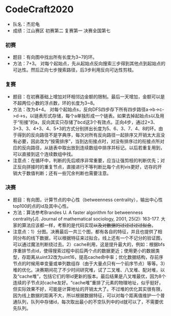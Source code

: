 # CodeCraft2020
* 队名：杰尼龟
* 成绩：江山赛区 初赛第二 复赛第一 决赛全国第七  
  
### 初赛
* 题目：有向图中找出所有长度为3~7的环。
* 方法：7+3。 对每个起始点，先从起始点反向搜索三步得到其他点到起始点的可达性。然后正向七步搜索路径，后3步利用反向可达性剪枝。

### 复赛
* 题目：在初赛基础上增加对环相邻边金额的限制。最后一天增加，金额可以是不超两位小数的浮点数，环的长度为3~8。
* 方法：改为4+4。 对每个起始点s，反向DFS四步存下所有四步路径a->b->c->d->s，以链表形式存储，每个a单独形成一个链表。如果去掉起始点s以及用于“衔接”的a，反向其实只存储了bcd这3个有效点。正向4步，通过2+3、3+3、3、4+3、4、5+3的方式分别拼出长度为5、6、3、7、4、8的环。由于得到的反向路径不是字典序，每次对所有反向路径一起排序又开销太大且没有必要，因此改为“按需排序”，当到达衔接点时，对没有排序过的衔接点所对应的反向路径，从链表中取出放到连续数组中排序并标记。以后若重复用到，可以直接到这个连续数组中找。
* 注意点：在循环中，判断的先后顺序非常重要，应当让强剪枝的判断优先；对正反向拼接时的重复节点，直接进行不等判断比每个点判vis更好，访存的开销大于数值判断；还有一些冗余判断也需要注意。

### 决赛
* 题目：有向图，计算节点的中心性（betweenness centrality），输出中心性top100的点的id及其中心性。
* 方法：算法参考Brandes U. A faster algorithm for betweenness centrality[J]. Journal of mathematical sociology, 2001, 25(2): 163-177. 大家的算法应该都一样，考察的是代码实现~~以及对数据的过过过过过拟合~~。
* 注意点：1）分图。决赛最后一共三个图，都有各自的特征，并且也提供了相同分布的线下数据，可以根据特征来过拟合。线上还有一个不记分的验证图，可以通过魔法判断绕过去。2）cache利用，这是提升最大的，例如：根据bfs序重排节点id，使得搜索过程中前后两个点的数据更近；使用更小的数据类型，存距离从uint32改为uint16，提高cache命中率；优化数据结构，存前序节点的时候用单变量或单列数组存（由于大量点只有一个前序节点）等等。3）堆的优化。决赛期间花了不少时间研究堆，试了二叉堆、八叉堆、配对堆，以及“cache堆”，包括它们的带id更新的版本。最后结果是八叉堆最优，因为8个连续的子节点对cache友好。“cache堆”重排了元素的物理地址，似乎挺好，但实际效果不好，可能是计算地址的开销太大了。不过堆的优化其实很有限，因为线上数据的距离不大，所以根据数据特征，可以对每个距离值维护一个普通队列，队列中存储id，每次取出最小的不空队列中的id就可以了，不需要优先队列。
